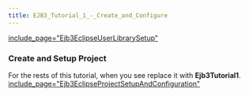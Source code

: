 ```yaml
---
title: EJB3_Tutorial_1_-_Create_and_Configure
---
```

[include_page="Ejb3EclipseUserLibrarySetup"](include_page="Ejb3EclipseUserLibrarySetup")
### Create and Setup Project
For the rests of this tutorial, when you see **<project>** replace it with **Ejb3Tutorial1**.
[include_page="Ejb3EclipseProjectSetupAndConfiguration"](include_page="Ejb3EclipseProjectSetupAndConfiguration")
